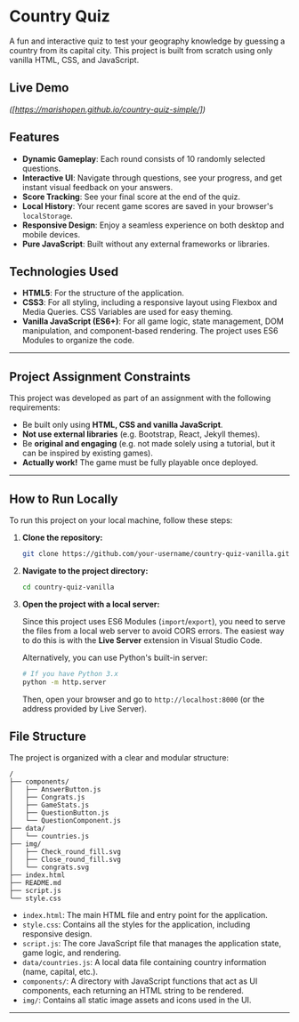 # Country Quiz

A fun and interactive quiz to test your geography knowledge by guessing a country from its capital city. This project is built from scratch using only vanilla HTML, CSS, and JavaScript.

## Live Demo

*([https://marishopen.github.io/country-quiz-simple/])*

## Features

*   **Dynamic Gameplay**: Each round consists of 10 randomly selected questions.
*   **Interactive UI**: Navigate through questions, see your progress, and get instant visual feedback on your answers.
*   **Score Tracking**: See your final score at the end of the quiz.
*   **Local History**: Your recent game scores are saved in your browser's `localStorage`.
*   **Responsive Design**: Enjoy a seamless experience on both desktop and mobile devices.
*   **Pure JavaScript**: Built without any external frameworks or libraries.

## Technologies Used

*   **HTML5**: For the structure of the application.
*   **CSS3**: For all styling, including a responsive layout using Flexbox and Media Queries. CSS Variables are used for easy theming.
*   **Vanilla JavaScript (ES6+)**: For all game logic, state management, DOM manipulation, and component-based rendering. The project uses ES6 Modules to organize the code.

---

## Project Assignment Constraints

This project was developed as part of an assignment with the following requirements:

*   Be built only using **HTML, CSS and vanilla JavaScript**.
*   **Not use external libraries** (e.g. Bootstrap, React, Jekyll themes).
*   Be **original and engaging** (e.g. not made solely using a tutorial, but it can be inspired by existing games).
*   **Actually work!** The game must be fully playable once deployed.

---

## How to Run Locally

To run this project on your local machine, follow these steps:

1.  **Clone the repository:**
    ```bash
    git clone https://github.com/your-username/country-quiz-vanilla.git
    ```

2.  **Navigate to the project directory:**
    ```bash
    cd country-quiz-vanilla
    ```

3.  **Open the project with a local server:**

    Since this project uses ES6 Modules (`import`/`export`), you need to serve the files from a local web server to avoid CORS errors. The easiest way to do this is with the **Live Server** extension in Visual Studio Code.

    Alternatively, you can use Python's built-in server:

    ```bash
    # If you have Python 3.x
    python -m http.server
    ```

    Then, open your browser and go to `http://localhost:8000` (or the address provided by Live Server).

## File Structure

The project is organized with a clear and modular structure:

```
/
├── components/
│   ├── AnswerButton.js
│   ├── Congrats.js
│   ├── GameStats.js
│   ├── QuestionButton.js
│   └── QuestionComponent.js
├── data/
│   └── countries.js
├── img/
│   ├── Check_round_fill.svg
│   ├── Close_round_fill.svg
│   └── congrats.svg
├── index.html
├── README.md
├── script.js
└── style.css
```

*   `index.html`: The main HTML file and entry point for the application.
*   `style.css`: Contains all the styles for the application, including responsive design.
*   `script.js`: The core JavaScript file that manages the application state, game logic, and rendering.
*   `data/countries.js`: A local data file containing country information (name, capital, etc.).
*   `components/`: A directory with JavaScript functions that act as UI components, each returning an HTML string to be rendered.
*   `img/`: Contains all static image assets and icons used in the UI.

---
